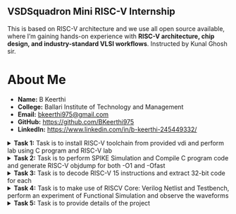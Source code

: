 ## VSDSquadron Mini RISC-V Internship  

This is based on RISC-V architecture and we use all open source available, where I’m gaining hands-on experience with **RISC-V architecture, chip design, and industry-standard VLSI workflows**. Instructed by Kunal Ghosh sir.


# About Me  

- **Name:** B Keerthi  
- **College:** Ballari Institute of Technology and Management  
- **Email:** bkeerthi975@gmail.com  
- **GitHub:** https://github.com/BKeerthi975  
- **LinkedIn:** https://www.linkedin.com/in/b-keerthi-245449332/

<details>
<summary><strong>Task 1:</strong> Task is to install RISC-V toolchain from provided vdi and perform lab using C program and RISC-V lab</summary>

### 1. Install RISC-V toolchain using vdi file provided
![file-list](https://github.com/user-attachments/assets/fa9673e4-13b9-4bcd-9cbc-4933813ff5da)

### 2. C Program based lab
we have to follow these steps given below to perform this lab
1. Open the terminal and then open leafpad which is editor to save a c program file with name sum1ton
```bash
leafpad sum1ton.c
```
2.Write the c program to add n numbers and then save (crtl+s) 
3.Run the given commend
```bash
gcc sum1ton.c
./a.out
```
![WhatsApp Image 2025-03-24 at 23 13 36 (1)](https://github.com/user-attachments/assets/d7018c2e-c65c-4be1-b009-92a6de2c0389)
![image](https://github.com/user-attachments/assets/40dd2e03-0984-498a-80ec-a0d92f2d749d)

### 3. RISC-V Lab
Follow these commends
1.open terminal and run commend
```bash
cat sum1ton.c
riscv64-unknown-elf-gcc -O1 -mabi=lp64 -march=rv64i -o sum1ton.o sum1ton.c
ls ltr sum1ton.o
```
![image](https://github.com/user-attachments/assets/c0fc1d31-9ac2-4ccc-a2fb-94486114a7da)

2.run the given commend to see assembly language code of our c program

```bash
riscv64-unknown-elf-objdump -d sum1ton.o
```
![image](https://github.com/user-attachments/assets/cdaf76a8-f9c4-4a11-b6ff-ee30c73282b5)

### 🔍 Explanation of Command-Line 

- **`-mabi=lp64`**:  
  This option sets the Application Binary Interface (ABI) to `lp64`. In this mode, all integers, long integers, and pointers are treated as 64-bit values. It’s the standard ABI used when targeting a 64-bit RISC-V architecture.

- **`-march=rv64i`**:  
  With this flag, the compiler is told to use the `rv64i` instruction set, which is the base 64-bit integer instruction set for RISC-V. It clearly specifies that the code is meant for a 64-bit processor.

- **`riscv-objdump`**:  
  This is a disassembler tool specifically for RISC-V binaries. It helps break down compiled code into assembly instructions, which is very useful for understanding how your code behaves at the hardware level and for debugging.

- **`-Ofast`**:  
  This optimization flag enables aggressive compiler optimizations to boost performance. It goes beyond standard optimization levels by enabling flags that may disregard strict compliance with language standards. It’s ideal for performance-critical applications, but should be used with care since it might cause unexpected behavior in some cases.

- **`-O1`**:  
  This is a basic optimization level. It balances better performance with shorter compilation times. Compared to `-Ofast`, it’s more conservative, aiming to reduce execution time and code size without introducing risks of aggressive transformations.

</details>

<details>
<summary><strong>Task 2:</strong> Task is to perform SPIKE Simulation and Compile C program code and generate RISC-V objdump for both -O1 and -Ofast</summary>
1.WHAT IS SPIKE IN RISC-V?
        
SPIKE is a simulator for the RISC-V Instruction Set Architecture (ISA). It allows developers to test and analyze RISC-V programs without needing real hardware. SPIKE is written in C++ and is open-source. It simulates a RISC-V processor along with its cache system, making it useful for running software like applications or even the Linux kernel. It's commonly used as a starting point for testing and running programs on RISC-V platforms.

2.Install SPIKE

Using below commends we can install Spike 
```bash
sudo apt update
sudo apt install spike 
```

3.Written a c program for product of 2 numbers using the below commend and save it 
```bash
leafpad productab.c &
```
![image](https://github.com/user-attachments/assets/8249f7a7-2bca-4930-a1f0-d97f8a6601e3)

4.Images showing RISC-V objdunp for -O1 and -Ofast 

For -O1 
![image](https://github.com/user-attachments/assets/46579fba-b194-4021-8a1a-19beb9504db7)

For -Ofast
![image](https://github.com/user-attachments/assets/09e9f7cd-d0d4-4afa-b543-e6295d3561a0)

5.Images having 15 instruction for -O1 and 12 for -Ofast

For -O1 getting below shown 
![image](https://github.com/user-attachments/assets/c3354d96-3cbb-4ca4-b755-8a956a5b2e0a)

For -Ofast getting below shown
![image](https://github.com/user-attachments/assets/e4b80a86-579b-497d-9509-18c291310f50)


</details>


<details>
<summary><strong>Task 3:</strong> Task is to decode RISC-V 15 instructions and extract 32-bit code for each</summary>
1.What is RISC-V?

RISC-V is an open-source instruction set architecture (ISA) that empowers developers to design and build processors tailored to specific applications—without the burden of licensing fees. It stands out from proprietary ISAs by offering a flexible and free alternative, making it a popular choice for academic research, startups, and large-scale industrial designs alike.

Rooted in the principles of Reduced Instruction Set Computing (RISC), RISC-V represents the fifth generation of this streamlined computing architecture. Its simplicity and modular design make it both powerful and efficient, ideal for modern computing needs—from embedded systems to supercomputers.


2. Instruction Format in RISC-V

In any processor architecture, the instruction format defines how a machine-level instruction is structured. In RISC-V, instructions are represented in binary (a sequence of 0s and 1s) and each part of the instruction carries specific information—such as what operation to perform, which registers to use, and how data should be processed or moved.

These formats play a critical role in how the processor decodes and executes each command. Understanding how instructions are laid out helps in designing compilers, writing assembly programs, and even building custom hardware that supports the RISC-V standard.

There are 6 instruction formats in RISC-V:

R-format
I-format
S-format
B-format
U-format
J-format
RISCV Instruction Types

Let’s discuss each of the instruction formats in detail with examples.

1. R-type Instruction

In RV32, each instruction is of size 32 bits. In R-type instruction, R stands for register which means that operations are carried on the Registers and not on memory location. This instruction type is used to execute various arithmetic and logical operations. The entire 32 bits instruction is divided into 6 fields as shown below.

R-type

The first field in the instruction format is known as opcode, also referred as operation code. The opcode is of length 7 bits and is used to determine the type of instruction format.
The next subfield is known as rd field which is referred as Destination Register. The rd field is of length 5 bits and is used to store the final result of operation.
The next subfield is func3 also referred as function 3. Here the ‘3’ represents the size of this field. This field tells the detail about the operation, i.e., the type of arithmetic and logical that is performed.
The next two subfields are the source registers, rs1 and rs2 each of length 5 bits. These are mainly used to store and manipulate the data during the execution of instructions.
The last subfield is func7 also referred as function 7. Here ‘7’ represents the size of the field. The function of func7 field is same as that of func3 field.

2. I-type Instruction
In RV32, each instruction is of size 32 bits. In I-type instruction, I stand for immediate which means that operations use Registers and Immediate value for their execution and are not related with memory location. This instruction type is used in immediate and load operations. The entire 32 bits instruction is divided into 5 fields as shown below.

I-type

The first field in the instruction format is known as opcode, also referred as operation code. The opcode is of length 7 bits and is used to determine the type of instruction format.
The next subfield is known as rd field which is referred as Destination Register. The rd field is of length 5 bits and is used to store the final result of operation.
The next subfield is func3 also referred as function 3. Here the ‘3’ represents the size of this field. This field tells the detail about the operation, i.e., the type of arithmetic and logical that is performed.
The next subfield is the source registers, rs1 of length 5 bits. It is mainly used to store and manipulate the data during the execution of instructions.
The only difference between R-type and I-type is rs2 and func7 field of R-type has been replaced by 12-bits signed immediate, imm[11:0].

3. S-type Instruction
In RV32, each instruction is of size 32 bits. In S-type instruction, S stand for store which means it is store type instruction that helps to store the value of register into the memory. Mainly, this instruction type is used for store operations. The entire 32 bits instruction is divided into 6 fields as shown below.

s-type

The first field in the instruction format is known as opcode, also referred as operation code. The opcode is of length 7 bits and is used to determine the type of instruction format.
S-type instructions encode a 12-bit signed immediate, with the top seven bits imm[11:5] in bits [31:25] of the instruction and the lower five bits imm[4:0] in bits [11:7] of the instruction.
S-type instruction doesn’t have rd fields which states that these instructions are not used to write value to a register, but to write/store a value to a memory.
The value to be stored is defined in rs1 field and address to which we have to store this value is calculated using rs1 and immediate field. The width of the operation and types of instruction is defined by func3, it can be a word, half-word or byte.

4. B-type Instruction
In RV32, each instruction is of size 32 bits. In B-type instruction, B stand for branching which means it is mainly used for branching based on certain conditions. The entire 32 bits instruction is divided into 8 fields as shown below.

B-type

The first field in the instruction format is known as opcode, also referred as operation code. The opcode is of length 7 bits and is used to determine the type of instruction format.
B-type instructions encode a 12-bit signed immediate, with the most significant bit imm[12] in bit [31] of the instruction, six bits imm[10:5] in bits [25:30] of the instruction, four bits imm[4:1] in bits [11:8] and one bit imm[11] on bit[7].
There are two source registers rs1 and rs2 on which various operations are performed based on certain conditions, and those conditions are defined by func3 field.
After performing operations on the source register based on the conditions, it is evaluated that if the condition is true, Program Counter value gets updated by PC = Present PC Value + Immediate Value, and if the condition is false then PC will be given as PC = Present PC value + 4 bytes, which states that PC will move to next instruction set.
RV32 instructions are word-aligned, which means that address is always defined in the multiple of 4 bytes.

5. U-type Instruction
In RV32, each instruction is of size 32 bits. In U-type instruction, U stand for Upper Immediate instructions which means it is simply used to transfer the immediate data into the destination register. The entire 32 bits instruction is divided into 3 fields as shown below.

u-type

The first field in the instruction format is known as opcode, also referred as operation code. The opcode is of length 7 bits and is used to determine the type of instruction format.
The U-type instruction only consists of two instructions, i.e., LUI and AUIPC.
For Example, lets take the instruction lui rd, imm and understand this instruction. lui x15, 0x13579 : This instruction will be executed and the immediate value 0x13579 will be written in the MSB of the rd x15, and it will look like x15 = 0x13579000.

6. J-type Instruction
In RV32, each instruction is of size 32 bits. In U-type instruction, J stand for jump, which means that this instruction format is used to implement jump type instruction. The entire 32 bits instruction is divided into 6 fields as shown below.

j-type

The first field in the instruction format is known as opcode, also referred as operation code. The opcode is of length 7 bits and is used to determine the type of instruction format.
The J-type instruction only consists of single instruction, JAL.
J-type instruction encode 20 bits signed immediate which is divided into four fields.
The J-type instructions are often used to perform jump to the desired memory location. The address of the desired memory location is defined in the instruction. These instructions are also used to implement loops.

### Instruction 1: add x5, x6, x7  
- Format: R-Type  
- Opcode: 0110011  
- 32-bit Encoding: 0000000 00111 00110 000 00101 0110011  

### Instruction 2: sub x8, x9, x10  
- Format: R-Type  
- Opcode: 0110011  
- 32-bit Encoding: 0100000 01010 01001 000 01000 0110011  

### Instruction 3: and x11, x12, x13  
- Format: R-Type  
- Opcode: 0110011  
- 32-bit Encoding: 0000000 01101 01100 111 01011 0110011  

### Instruction 4: or x14, x15, x16  
- Format: R-Type  
- Opcode: 0110011  
- 32-bit Encoding: 0000000 10000 01111 110 01110 0110011  

### Instruction 5: xor x17, x18, x19  
- Format: R-Type  
- Opcode: 0110011  
- 32-bit Encoding: 0000000 10011 10010 100 10001 0110011  

### Instruction 6: sll x20, x21, x22  
- Format: R-Type  
- Opcode: 0110011  
- 32-bit Encoding: 0000000 10110 10101 001 10100 0110011  

### Instruction 7: srl x23, x24, x25  
- Format: R-Type  
- Opcode: 0110011  
- 32-bit Encoding: 0000000 11001 11000 101 10111 0110011  

### Instruction 8: lw x6, 12(x7)  
- Format: I-Type  
- Opcode: 0000011  
- 32-bit Encoding: 00001100 00111 010 00110 0000011  

### Instruction 9: sw x6, 12(x7)  
- Format: S-Type  
- Opcode: 0100011  
- 32-bit Encoding: 0000110 00110 00111 010 01100 0100011  

### Instruction 10: beq x5, x6, label  
- Format: B-Type  
- Opcode: 1100011  
- 32-bit Encoding: 000000 00110 00101 000 00000 1100011  

### Instruction 11: bne x7, x8, label  
- Format: B-Type  
- Opcode: 1100011  
- 32-bit Encoding: 000000 01000 00111 001 00000 1100011  

### Instruction 12: jal x1, label  
- Format: J-Type  
- Opcode: 1101111  
- 32-bit Encoding: 000000000000 00000 000 00001 1101111  

### Instruction 13: jalr x2, x3, 16  
- Format: I-Type  
- Opcode: 1100111  
- 32-bit Encoding: 00010000 00011 000 00010 1100111  

### Instruction 14: lui x4, 0x10000  
- Format: U-Type  
- Opcode: 0110111  
- 32-bit Encoding: 00010000000000000000 00100 0110111  

### Instruction 15: auipc x5, 0x20000  
- Format: U-Type  
- Opcode: 0010111  
- 32-bit Encoding: 00100000000000000000 00101 0010111

</details>

<details>
<summary><strong>Task 4:</strong> Task is to make use of RISCV Core: Verilog Netlist and Testbench, perform an experiment of Functional Simulation and observe the waveforms</summary>

we will use the Verilog Code and Testbench of RISCV that has already been designed. The reference GitHub repository is : iiitb_rv32i

### Steps to perform functional simulation of RISCV
1.Create a new directory with your name mkdir <your_name>

2.Create two files by using touch command as keerthi_rv32i.v and keerthi_rv32i_tb.v

3.Copy the code from the reference github repo and paste it in your verilog and testbench files

4.To run and simulate the verilog code, enter the following command:

```bash
$ iverilog -o iiitb_rv32i keerthi_rv32i.v keerthi_rv32i_tb.v
$ ./iiitb_rv32i
```

5.To see the simulation waveform in GTKWave, enter the following command:
```bash
$ gtkwave iiitb_rv32i.vcd
```

6.The GTKWave will be opened and following window will be appeared
![image](https://github.com/user-attachments/assets/d101e74c-e39c-4507-a0a9-f4d5346fb36c)

As shown in the figure below, all the instructions in the given verilog file is hard-coded. Hard-coded means that instead of following the RISCV specifications bit pattern, the designer has hard-coded each instructions based on their own pattern. Hence the 32-bits instruction that we generated in Task-2 will not match with the given instruction.

![image](https://github.com/user-attachments/assets/713b456e-d112-45e8-80ef-1325194bc23a)

### Difference Between Standard RISC-V ISA and Hardcoded ISA

| **Operation**           | **Standard RISC-V ISA** | **Hardcoded ISA (Reference Repo)** |
|-------------------------|-------------------------|-------------------------------------|
| `ADD R6, R2, R1`        | `32'h00110333`          | `32'h02208300`                      |
| `SUB R7, R1, R2`        | `32'h402083b3`          | `32'h02209380`                      |
| `AND R8, R1, R3`        | `32'h0030f433`          | `32'h0230a400`                      |
| `OR R9, R2, R5`         | `32'h005164b3`          | `32'h02513480`                      |
| `XOR R10, R1, R4`       | `32'h0040c533`          | `32'h0240c500`                      |
| `SLT R1, R2, R4`        | `32'h0045a0b3`          | `32'h02415580`                      |
| `ADDI R12, R4, 5`       | `32'h004120b3`          | `32'h00520600`                      |
| `BEQ R0, R0, 15`        | `32'h00000f63`          | `32'h00f00002`                      |
| `SW R3, R1, 2`          | `32'h0030a123`          | `32'h00209181`                      |
| `LW R13, R1, 2`         | `32'h0020a683`          | `32'h00208681`                      |
| `SRL R16, R14, R2`      | `32'h0030a123`*         | `32'h00271803`                      |
| `SLL R15, R1, R2`       | `32'h002097b3`          | `32'h00208783`                      |

Analysing the Output Waveform of various instructions that we have covered in TASK-2

Instruction 1: ADD 
![image](https://github.com/user-attachments/assets/02ad32af-307a-449d-a304-0f738a652c86)

Instruction 2: SUB
![image](https://github.com/user-attachments/assets/4e7e4c31-78b2-4daf-82dc-f7f650ac18aa)

Instruction 3: AND 
![image](https://github.com/user-attachments/assets/4e44c9fa-e158-428a-89f4-c0052a217e79)

Instruction 4: OR 
![image](https://github.com/user-attachments/assets/8b064f4d-be8a-4cf5-a6f2-f5d45b80e3d8)

Instruction 5: XOR 
![image](https://github.com/user-attachments/assets/5ecd0f7c-e43f-446c-b2f3-d5448cf07c1b)

Instruction 6: SLT
![image](https://github.com/user-attachments/assets/d8293ca4-5533-4396-86cc-cd2f3be1411c)

Instruction 7: ADDI 
![image](https://github.com/user-attachments/assets/5d2bafa3-89a6-4233-b1a9-b8bd7d251256)

Instruction 8: BEQ 
![image](https://github.com/user-attachments/assets/0d82b2b5-5b91-4575-a6f8-c04e1dcffd15)


</details>

<details>
<summary><strong>Task 5:</strong> Task is to provide details of the project </summary>

### LDR-based Automatic Night Light 

### Overview
The LDR-based Automatic Night Light project demonstrates an intelligent lighting system that utilizes a Light Dependent Resistor (LDR) in combination with the CH32V003 RISC-V processor on the VSDMini Quadron board. This project automatically turns on an LED in low-light conditions and switches it off when sufficient ambient light is detected. The LDR continuously senses the light intensity, and based on the analog value converted to digital using a comparator or GPIO input logic, the CH32V003 controls the LED accordingly. This smart lighting system is highly energy-efficient and eliminates the need for manual operation, making it ideal for night lamps, street lights, and hallway lights.

### Components Required
1.VSDMini Quadron (CH32V003x) board
2.LDR (Light Dependent Resistor)
3.10kΩ Resistor
4.LED
5.Jumper wires
6.Breadboard
7.Power Supply (5V USB-C or regulated 3.3V)

### Working Principle
An LDR (Light Dependent Resistor) changes its resistance based on the ambient light:
1.In bright light, its resistance is low.
2.In darkness, its resistance is high.

This property is used in a voltage divider circuit with a fixed resistor (typically 10kΩ). The voltage across the fixed resistor increases when the LDR is in the dark, and this voltage is sensed using a GPIO pin configured as a digital input on the CH32V003. Based on the input:
1.If it’s dark, the microcontroller turns ON the LED.
2.If it’s bright, the microcontroller turns OFF the LED.

### Circuit Connection for Night Light
Voltage Divider Setup:
One end of LDR → VCC (3.3V)
Other end of LDR → GPIO Input Pin (D3) and one end of 10kΩ Resistor
Other end of 10kΩ Resistor → GND

LED Setup:
Anode (+) of LED → GPIO Output Pin (D6) (through 330Ω resistor)
Cathode (–) of LED → GND

This setup lets the GPIO input pin (D3) read a high or low signal depending on light intensity, while D6 controls the LED output.

### Pin Connection Table

| Component   | Pin on VSDMini (CH32V003x) |
|-------------|-----------------------------|
| LDR Output  | D3                          |
| LED Anode   | D6                          |
| GND         | GND                         |
| VCC (3.3V)  | VIN                         |

### How to do

```bash

#include <ch32v003fun.h>

#define LDR_PIN     GPIO_Pin_1  // D3 -> PA1 (ADC_IN1)
#define LED_PIN     GPIO_Pin_2  // D6 -> PA2

void setup_adc()
{
    RCC_APB2PeriphClockCmd(RCC_APB2Periph_ADC1 | RCC_APB2Periph_GPIOA, ENABLE);

    GPIO_InitTypeDef gpio;
    gpio.GPIO_Pin = LDR_PIN;
    gpio.GPIO_Mode = GPIO_Mode_AIN;
    GPIO_Init(GPIOA, &gpio);

    ADC1->CTLR2 |= ADC_EXTTRIGConv_None;
    ADC1->CTLR2 |= ADC_ADON;
    Delay_Ms(1);
    ADC1->CTLR2 |= ADC_ADON;
}

uint16_t read_adc()
{
    ADC1->SAMPTR2 = ADC_SampleTime_239Cycles5 << ADC_Channel_1_Pos;
    ADC1->RSQR3 = 1;
    ADC1->CTLR2 |= ADC_SWSTART;
    while (!(ADC1->STATR & ADC_STATR_EOC));
    return ADC1->RDATAR;
}

int main()
{
    SystemInit();
    Delay_Init();

    // Setup LED pin
    GPIO_InitTypeDef gpio_led;
    RCC_APB2PeriphClockCmd(RCC_APB2Periph_GPIOA, ENABLE);
    gpio_led.GPIO_Pin = LED_PIN;
    gpio_led.GPIO_Speed = GPIO_Speed_10MHz;
    gpio_led.GPIO_Mode = GPIO_Mode_Out_PP;
    GPIO_Init(GPIOA, &gpio_led);

    // Setup ADC for LDR
    setup_adc();

    while (1)
    {
        uint16_t ldr_value = read_adc();

        if (ldr_value < 1000)  // Adjust threshold as needed
        {
            GPIO_ResetBits(GPIOA, LED_PIN); // LED ON
        }
        else
        {
            GPIO_SetBits(GPIOA, LED_PIN);   // LED OFF
        }

        Delay_Ms(200);
    }
}
```
### Code explation
Code Breakdown:
1.Header Files:
#include <ch32v003fun.h>: This header file includes the necessary functions for the CH32V003 microcontroller, including GPIO, ADC, and delay functions.

2.Pin Definitions:
LDR_PIN: Defined as GPIO_Pin_1 (connected to PA1, ADC channel 1), where the LDR sensor is connected to measure light intensity.
LED_PIN: Defined as GPIO_Pin_2 (connected to PA2), which controls the LED for the night light.

3.setup_adc() Function:
Configures the ADC (Analog-to-Digital Converter) to read from PA1 (LDR pin). The ADC is set up to use the internal reference voltage and the LDR's analog signal will be converted to a digital value.

4.The RCC_APB2PeriphClockCmd function enables the clock for ADC1 and GPIOA, allowing their use.

5.The GPIO_InitTypeDef structure is used to configure the LDR pin (PA1) as an analog input.

6.read_adc() Function:
Sets the sampling time for ADC readings and starts the conversion by setting ADC_SWSTART.
The function waits until the ADC conversion is complete (when the EOC flag is set).
The ADC result is read from ADC1->RDATAR and returned as a 16-bit value.

7.Main Function:
The main function initializes the system and the delay function.
The LED pin (PA2) is initialized as an output pin, set to push-pull mode.
The ADC is set up for reading the LDR.
The program enters a while(1) loop where it continuously:
Reads the ADC value of the LDR.
If the LDR value is below a defined threshold (1000 in this case), the LED is turned ON (GPIO_ResetBits(GPIOA, LED_PIN)).
If the LDR value is above the threshold, the LED is turned OFF (GPIO_SetBits(GPIOA, LED_PIN)).
A 200 ms delay is added for smooth operation.
